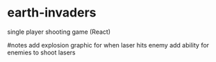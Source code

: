# earth-invaders
single player shooting game (React)

#notes
add explosion graphic for when laser hits enemy
add ability for enemies to shoot lasers